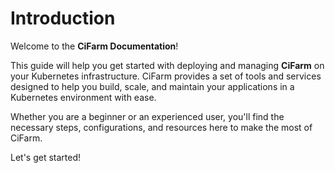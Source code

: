 # Introduction

Welcome to the **CiFarm Documentation**!

This guide will help you get started with deploying and managing **CiFarm** on your Kubernetes infrastructure. CiFarm provides a set of tools and services designed to help you build, scale, and maintain your applications in a Kubernetes environment with ease.

Whether you are a beginner or an experienced user, you'll find the necessary steps, configurations, and resources here to make the most of CiFarm.

Let's get started!